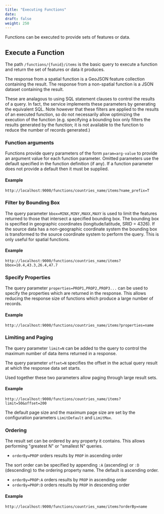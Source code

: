 ```yaml
---
title: "Executing Functions"
date:
draft: false
weight: 250
---
```


Functions can be executed to provide sets of features or data.

## Execute a Function

The path `/functions/{funid}/items` is the basic query to execute
a function and return the set of features or data it produces.

The response from a spatial function is a GeoJSON feature collection containing the result.
The response from a non-spatial function is a JSON dataset containing the result.

These are analagous to using SQL statement clauses to control the results of a query.
In fact, the service implements these parameters by generating the equivalent SQL.
Note however that these filters are applied to the results
of an executed function, so do not necessarily allow optimizing the
execution of the function (e.g. specifying a bounding box only filters
the results generated by the function; it is not available to the
function to reduce the number of records generated.)

### Function arguments

Functions provide query parameters of the form `param=arg-value`
to provide an argument value for each function parameter.
Omitted parameters use the default specified in the function definition (if any).
If a function parameter does not provide a default
then it must be supplied.

#### Example
```
http://localhost:9000/functions/countries_name/items?name_prefix=T
```

### Filter by Bounding Box

The query parameter `bbox=MINX,MINY,MAXX,MAXY`
is used to limit the features returned to those that intersect
a specified bounding box.
The bounding box is specified in geographic coordinates
(longitude/latitude, SRID = 4326).
If the source data has a non-geographic coordinate system
the bounding box is transformed to the source coordinate system
to perform the query.
This is only useful for spatial functions.

#### Example
```
http://localhost:9000/functions/countries_name/items?bbox=10.4,43.3,26.4,47.7
```

### Specify Properties

The query parameter `properties=PROP1,PROP2,PROP3...`
can be used to specify the properties which are returned in the response.
This allows reducing the response size of functions
which produce a large number of records.

#### Example
```
http://localhost:9000/functions/countries_name/items?properties=name
```

### Limiting and Paging

The query parameter `limit=N` can be added to the query to control
the maximum number of data items returned in a response.

The query parameter `offset=N` specifies the offset in the
actual query result at which the response data set starts.

Used together these two parameters allow paging through large result
sets.

#### Example
```
http://localhost:9000/functions/countries_name/items?limit=50&offset=200
```

The default page size and the maximum page size
are set by the configuration parameters `LimitDefault` and `LimitMax`.

### Ordering

The result set can be ordered by any property it contains.
This allows performing "greatest N" or "smallest N" queries.

* `orderBy=PROP` orders results by `PROP` in ascending order

The sort order can be specified by appending `:A` (ascending)
or `:D` (descending) to the ordering property name.
The default is ascending order.

* `orderBy=PROP:A` orders results by `PROP` in ascending order
* `orderBy=PROP:D` orders results by `PROP` in descending order

#### Example
```
http://localhost:9000/functions/countries_name/items?orderBy=name
```
